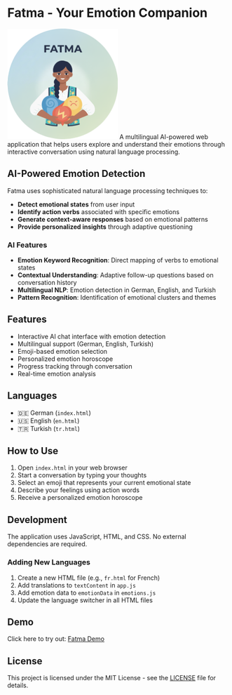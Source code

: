 # Fatma - Your Emotion Companion
<img src="https://github.com/robomustib/fatma-emotion-companion/blob/main/assets/img/fatmalogo.png?raw=true" alt="Fatma Logo" width="50%"/>
A multilingual AI-powered web application that helps users explore and understand their emotions through interactive conversation using natural language processing.

## AI-Powered Emotion Detection

Fatma uses sophisticated natural language processing techniques to:

- **Detect emotional states** from user input
- **Identify action verbs** associated with specific emotions
- **Generate context-aware responses** based on emotional patterns
- **Provide personalized insights** through adaptive questioning

### AI Features

- **Emotion Keyword Recognition**: Direct mapping of verbs to emotional states
- **Contextual Understanding**: Adaptive follow-up questions based on conversation history
- **Multilingual NLP**: Emotion detection in German, English, and Turkish
- **Pattern Recognition**: Identification of emotional clusters and themes

## Features

- Interactive AI chat interface with emotion detection
- Multilingual support (German, English, Turkish)
- Emoji-based emotion selection
- Personalized emotion horoscope
- Progress tracking through conversation
- Real-time emotion analysis

## Languages

- 🇩🇪 German (`index.html`)
- 🇺🇸 English (`en.html`)
- 🇹🇷 Turkish (`tr.html`)

## How to Use

1. Open `index.html` in your web browser
2. Start a conversation by typing your thoughts
3. Select an emoji that represents your current emotional state
4. Describe your feelings using action words
5. Receive a personalized emotion horoscope

## Development

The application uses JavaScript, HTML, and CSS. No external dependencies are required.

### Adding New Languages

1. Create a new HTML file (e.g., `fr.html` for French)
2. Add translations to `textContent` in `app.js`
3. Add emotion data to `emotionData` in `emotions.js`
4. Update the language switcher in all HTML files

## Demo
Click here to try out:
[Fatma Demo](https://www.mustafa-bilgin.de/fatma/index.html)

## License

This project is licensed under the MIT License - see the [LICENSE](LICENSE) file for details.
